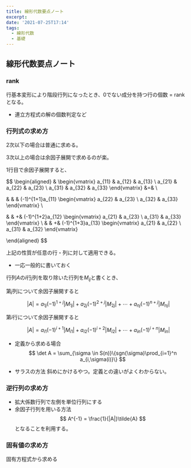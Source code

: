 ```yaml
---
title: 線形代数要点ノート
excerpt: 
date: '2021-07-25T17:14'
tags:
  - 線形代数
  - 基礎
---
```


## 線形代数要点ノート

### rank
行基本変形により階段行列になったとき、0でない成分を持つ行の個数 = rank となる。

- 連立方程式の解の個数判定など

### 行列式の求め方
2次以下の場合は普通に求める。

3次以上の場合は余因子展開で求めるのが楽。

1行目で余因子展開すると、

$$
\begin{aligned}
&
\begin{vmatrix}
a_{11} & a_{12} & a_{13} \\
a_{21} & a_{22} & a_{23} \\
a_{31} & a_{32} & a_{33}
\end{vmatrix} 
&=& \\ 

& & &
 (-1)^{1+1}a_{11}
\begin{vmatrix}
a_{22} & a_{23} \\
a_{32} & a_{33}
\end{vmatrix}
\\ 

& & +& (-1)^{1+2}a_{12}
\begin{vmatrix}
a_{21} & a_{23} \\
a_{31} & a_{33} 
\end{vmatrix}
\\
& & 
+& (-1)^{1+3}a_{13}
\begin{vmatrix}
a_{21} & a_{22} \\
a_{31} & a_{32} 
\end{vmatrix}

\end{aligned}
$$

上記の性質が任意の行・列に対して適用できる。

- 一応一般的に書いておく

行列$A$の$i$行$j$列を取り除いた行列を$M_{ij}$と書くとき、

第$j$列について余因子展開すると

$$
|A| = a_{1j}(-1)^{1+j}|M_{1j}| + a_{2j}(-1)^{2+j}|M_{2j}| + \cdots + a_{nj}(-1)^{n+j}|M_{nj}|
$$

第$i$行について余因子展開すると

$$
|A| = a_{i1}(-1)^{i+1}|M_{i1}| + a_{i2}(-1)^{i+2}|M_{i2}| + \cdots + a_{in}(-1)^{i+n}|M_{in}|
$$


- 定義から求める場合
$$
\det A = \sum_{\sigma \in S(n)}\{sgn(\sigma)\prod_{i=1}^n a_{i,\sigma(i)}\}
$$

- サラスの方法
斜めにかけるやつ。定義との違いがよくわからない。

### 逆行列の求め方
- 拡大係数行列で左側を単位行列にする
- 余因子行列を用いる方法
$$
A^{-1} = \frac{1}{|A|}\tilde{A}
$$
となることを利用する。
### 固有値の求め方

固有方程式から求める


